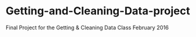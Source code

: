 # Getting-and-Cleaning-Data-project
Final Project for the Getting &amp; Cleaning Data Class February 2016
